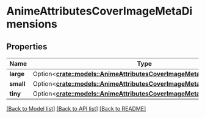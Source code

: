 # AnimeAttributesCoverImageMetaDimensions

## Properties

Name | Type | Description | Notes
------------ | ------------- | ------------- | -------------
**large** | Option<[**crate::models::AnimeAttributesCoverImageMetaDimensionsLarge**](animeAttributes_coverImage_meta_dimensions_large.md)> |  | [optional]
**small** | Option<[**crate::models::AnimeAttributesCoverImageMetaDimensionsLarge**](animeAttributes_coverImage_meta_dimensions_large.md)> |  | [optional]
**tiny** | Option<[**crate::models::AnimeAttributesCoverImageMetaDimensionsLarge**](animeAttributes_coverImage_meta_dimensions_large.md)> |  | [optional]

[[Back to Model list]](../README.md#documentation-for-models) [[Back to API list]](../README.md#documentation-for-api-endpoints) [[Back to README]](../README.md)


